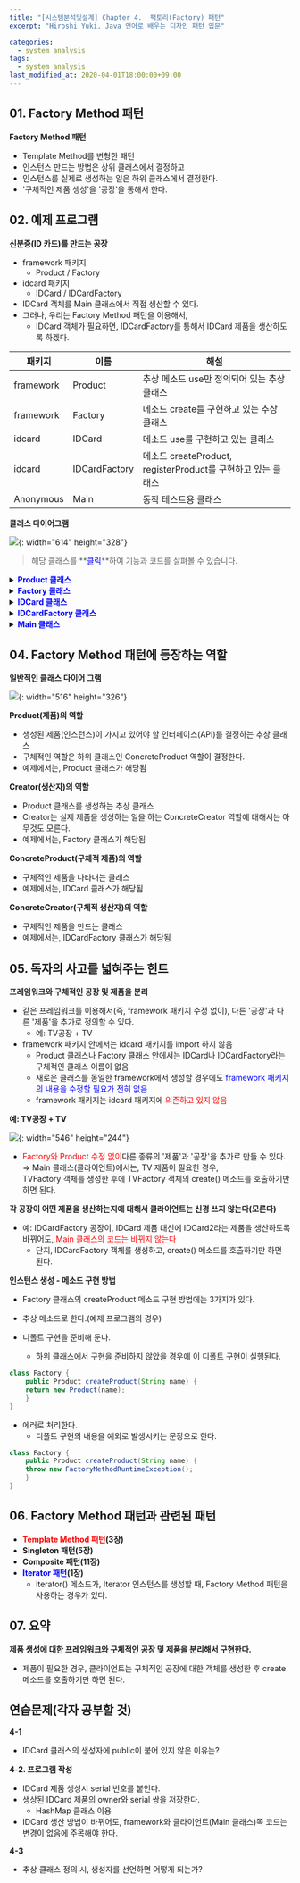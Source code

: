 ```yaml
---
title: "[시스템분석및설계] Chapter 4.  팩토리(Factory) 패턴" 
excerpt: "Hiroshi Yuki, Java 언어로 배우는 디자인 패턴 입문"  

categories: 
  - system analysis
tags:
  - system analysis
last_modified_at: 2020-04-01T18:00:00+09:00  
---  
```


## 01. Factory Method 패턴  

**Factory Method 패턴**
  - Template Method를 변형한 패턴
  - 인스턴스 만드는 방법은 상위 클래스에서 결정하고
  - 인스턴스를 실제로 생성하는 일은 하위 클래스에서 결정한다.
  - '구체적인 제품 생성'을 '공장'을 통해서 한다.  


## 02. 예제 프로그램  

**신분증(ID 카드)를 만드는 공장**
  - framework 패키지
      - Product / Factory
  - idcard 패키지
      - IDCard / IDCardFactory
  - IDCard 객체를 Main 클래스에서 직접 생산할 수 있다.
  - 그러나, 우리는 Factory Method 패턴을 이용해서,
      - IDCard 객체가 필요하면, IDCardFactory를 통해서 IDCard 제품을 생산하도록 하겠다.  

|패키지|이름|해설|
|---------|-------------|-------------------------------------------|
|framework|Product|추상 메소드 use만 정의되어 있는 추상 클래스|
|framework|Factory|메소드 create를 구현하고 있는 추상 클래스|
|idcard|IDCard|메소드 use를 구현하고 있는 클래스|
|idcard|IDCardFactory|메소드 createProduct, registerProduct를 구현하고 있는 클래스|
|Anonymous|Main|동작 테스트용 클래스|  

**클래스 다이어그램**  

![](https://eliotjang.github.io/assets/images/system-analysis/ch04-1.png){: width="614" height="328"}  

> 해당 클래스를 **<font color="blue">클릭</font>**하여 기능과 코드를 살펴볼 수 있습니다.  

<details>
<summary><font color="blue"><b>Product 클래스</b></font></summary>
<div markdown="1">

**Product 클래스**
  - <font color="blue">framework 패키지</font>
  - '제품'을 표현한 추상 클래스
  - use()의 구현은 하위 클래스에 맡겨짐  

```java
package framework;

public abstract class Product {
  public abstract void use();
}
```  

</div>
</details>

<details>
<summary><font color="blue"><b>Factory 클래스</b></font></summary>
<div markdown="1">

**Factory 클래스**
  - <font color="blue">framework 패키지</font>
  - create()
      - <font color="red">Template Method 패턴 사용됨</font>  
	    - 추상 메소드인 createProduct와 registerProduct를 사용함
      - 제품을 만들고, 등록한 후, 생성된 제품을 반환한다.
  - createProduct() / registerProduct()
      - 하위 클래스에서 구현한다.
      - factory method 역할을 담당한다.  

```java
package framework;

public abstract class Factory {
  public final Product create(String owner) {
    Product p = createProduct(owner);
    registerProduct(p);
    return p;
  }
  protected abstract Product createProduct(String owner);
  protected abstract void registerProduct(Product product);
}
```  

</div>
</details>

<details>
<summary><font color="blue"><b>IDCard 클래스</b></font></summary>
<div markdown="1">

**IDCard 클래스**
  - <font color="blue">idcard 패키지</font>
  - Product 클래스의 하위 클래스
  - 상위 클래스의 use() 메소드를 구현함
  - getOwner()를 추가함  

```java
package idcard;
import framework.*;

public class IDCard extends Product {
  private String owner;
  IDCard(String owner) {
    System.out.println(owner + "의 카드를 만듭니다.");
    this.owner = owner;
  }
  public void use() {
    System.out.println(owner + "의 카드를 사용합니다");
  }
  public String getOwner() {
    return owner;
  }
}
```  

</div>
</details>

<details>
<summary><font color="blue"><b>IDCardFactory 클래스</b></font></summary>
<div markdown="1">

**IDCardFactory 클래스**
  - <font color="blue">idcard 패키지</font>
  - createProduct와 registerProduct를 구현
  - createProduct()
      - IDCard 제품을 실제로 생성함
      - 어떤 제품을 생산할 지 결정한다
  - registerProduct()
      - IDCard의 소유주를 owners 필드에 추가함(등록함)  

```java
package idcard;
import framework.*;
import java.util.*;

public class IDCardFactory extends Factory {
  private List owners = new ArrayList();
  protected Product createProduct(String owner) {
    return new IDCard(owner);
  }
  protected void registerProduct(Product product) {
    owners.add(((IDCard)product).getOwner()));
  }
  public List getOwners() {
    return owners;
  }
}
```  

</div>
</details>

<details>
<summary><font color="blue"><b>Main 클래스</b></font></summary>
<div markdown="1">

**Main 클래스**
  - framework 패키지와 idcard 패키지를 이용해서 IDCard를 생성해서 사용함
  - 필요한 IDCard 공장을 만들고, IDCard 공장의 create() 메소드를 호출해서 원하는 IDCard 제품을 얻는다.  

```java
import framework.*;
import idcard.*;

public class Main {
  public static void main(String[] args) {
    Factory factory = new IDCardFactory();
    Product card1 = factory.create("홍길동");
    Product card2 = factory.create("이순신");
    Product card3 = factory.create("강감찬");
    card1.use();
    card2.use();
    card3.use();
  }
}
```  

![](https://eliotjang.github.io/assets/images/system-analysis/ch04-2.png){: width="600" height="350"}  

</div>
</details>


## 04. Factory Method 패턴에 등장하는 역할  

**일반적인 클래스 다이어 그램**  

![](https://eliotjang.github.io/assets/images/system-analysis/ch04-3.png){: width="516" height="326"}  

**Product(제품)의 역할**
  - 생성된 제품(인스턴스)이 가지고 있어야 할 인터페이스(API)를 결정하는 추상 클래스
  - 구체적인 역할은 하위 클래스인 ConcreteProduct 역할이 결정한다.
  - 예제에서는, Product 클래스가 해당됨  

**Creator(생산자)의 역할**
  - Product 클래스를 생성하는 추상 클래스
  - Creator는 실제 제품을 생성하는 일을 하는 ConcreteCreator 역할에 대해서는 아무것도 모른다.
  - 예제에서는, Factory 클래스가 해당됨  

**ConcreteProduct(구체적 제품)의 역할**
  - 구체적인 제품을 나타내는 클래스
  - 예제에서는, IDCard 클래스가 해당됨  

**ConcreteCreator(구체적 생산자)의 역할**
  - 구체적인 제품을 만드는 클래스
  - 예제에서는, IDCardFactory 클래스가 해당됨  


## 05. 독자의 사고를 넓혀주는 힌트  

**프레임워크와 구체적인 공장 및 제품을 분리**
  - 같은 프레임워크를 이용해서(즉, framework 패키지 수정 없이), 다른 '공장'과 다른 '제품'을 추가로 정의할 수 있다.
      - 예: TV공장 + TV
  - framework 패키지 안에서는 idcard 패키지를 import 하지 않음
      - Product 클래스나 Factory 클래스 안에서는 IDCard나 IDCardFactory라는 구체적인 클래스 이름이 없음
      - 새로운 클래스를 동일한 framework에서 생성할 경우에도 <font color="blue">framework 패키지의 내용을 수정할 필요가 전혀 없음</font>
      - framework 패키지는 idcard 패키지에 <font color="red">의존하고 있지 않음</font>  

**예: TV공장 + TV**  

![](https://eliotjang.github.io/assets/images/system-analysis/ch04-4.png){: width="546" height="244"}  

  - <font color="red">Factory와 Product 수정 없이</font>다른 종류의 '제품'과 '공장'을 추가로 만들 수 있다.  
  ⇒ Main 클래스(클라이언트)에서는, TV 제품이 필요한 경우,  
  TVFactory 객체를 생성한 후에 TVFactory 객체의 create() 메소드를 호출하기만 하면 된다.  

**각 공장이 어떤 제품을 생산하는지에 대해서 클라이언트는 신경 쓰지 않는다(모른다)**
  - 예: IDCardFactory 공장이, IDCard 제품 대신에 IDCard2라는 제품을 생산하도록 바뀌어도, <font color="red">Main 클래스의 코드는 바뀌지 않는다</font>  
      - 단지, IDCardFactory 객체를 생성하고, create() 메소드를 호출하기만 하면 된다.  

**인스턴스 생성 - 메소드 구현 방법**
  - Factory 클래스의 createProduct 메소드 구현 방법에는 3가지가 있다.  
  
  - 추상 메소드로 한다.(예제 프로그램의 경우)
  - 디폴트 구현을 준비해 둔다.
      - 하위 클래스에서 구현을 준비하지 않았을 경우에 이 디폴트 구현이 실행된다.  

```java
class Factory {
    public Product createProduct(String name) {
	return new Product(name);
    }
}
```  

  - 에러로 처리한다.
      - 디폴트 구현의 내용을 예외로 발생시키는 문장으로 한다.  

```java
class Factory {
    public Product createProduct(String name) {
	throw new FactoryMethodRuntimeException();
    }
}
```  


## 06. Factory Method 패턴과 관련된 패턴  

  - **<font color="red">Template Method 패턴</font>(3장)**  
  - **Singleton 패턴(5장)**  
  - **Composite 패턴(11장)**  
  - **<font color="blue">Iterator 패턴</font>(1장)**
      - iterator() 메소드가, Iterator 인스턴스를 생성할 때, Factory Method 패턴을 사용하는 경우가 있다.  


## 07. 요약  

**제품 생성에 대한 프레임워크와 구체적인 공장 및 제품을 분리해서 구현한다.**
  - 제품이 필요한 경우, 클라이언트는 구체적인 공장에 대한 객체를 생성한 후 create 메소드를 호출하기만 하면 된다.  


## 연습문제(각자 공부할 것)  

**4-1**
  - IDCard 클래스의 생성자에 public이 붙어 있지 않은 이유는?  

**4-2. 프로그램 작성**
  - IDCard 제품 생성시 serial 번호를 붙인다.
  - 생상된 IDCard 제품의 owner와 serial 쌍을 저장한다.
      - HashMap 클래스 이용
  - IDCard 생산 방법이 바뀌어도, framework와 클라이언트(Main 클래스)쪽 코드는 변경이 없음에 주목해야 한다.  

**4-3**
  - 추상 클래스 정의 시, 생성자를 선언하면 어떻게 되는가?  






